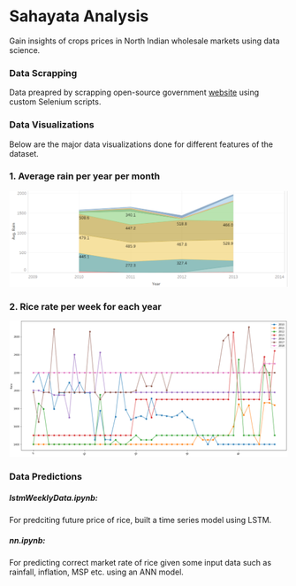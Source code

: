 # Sahayata Analysis
Gain insights of crops prices in North Indian wholesale markets using data science.

### Data Scrapping
Data preapred by scrapping open-source government [website](https://fcainfoweb.nic.in/Reports/Report_Menu_Web.aspx) using custom Selenium scripts.

### Data Visualizations
Below are the major data visualizations done for different features of the dataset.

### 1. Average rain per year per month

![1](visualizations/1.png)

### 2. Rice rate per week for each year

![2](visualizations/5.png)

### Data Predictions

##### lstmWeeklyData.ipynb:
For predciting future price of rice, built a time series model using LSTM.

##### nn.ipynb:
For predicting correct market rate of rice given some input data such as rainfall, inflation, MSP etc. using an ANN model. 

